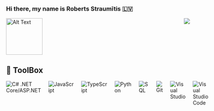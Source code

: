 ### Hi there, my name is Roberts Straumītis :latvia:
<img align="right" src="https://visitor-badge.laobi.icu/badge?page_id=robertsstr.robertsstr">
<img src="https://github.com/robertsstr/robertsstr/blob/main/iltza-monkey-hi.gif" alt="Alt Text" width="100" height="100">

## :toolbox: ToolBox
<div style="display: flex; gap: 20px;">
    <img src="https://img.icons8.com/color/48/000000/c-sharp-logo.png" alt="C# .NET Core/ASP.NET"/>
    <img src="https://img.icons8.com/color/48/000000/javascript.png" alt="JavaScript"/>
    <img src="https://img.icons8.com/color/48/000000/typescript.png" alt="TypeScript"/>
    <img src="https://img.icons8.com/color/48/0000FF/python.png" alt="Python"/>
    <img src="https://img.icons8.com/color/48/0000FF/sql.png" alt="SQL"/>
    <img src="https://img.icons8.com/color/48/000000/git.png" alt="Git"/>
    <img src="https://img.icons8.com/fluent/48/000000/visual-studio-2019.png" alt="Visual Studio"/>
    <img src="https://img.icons8.com/color/48/000000/visual-studio-code-2019.png" alt="Visual Studio Code"/>
</div>
<!--
**robertsstr/robertsstr** is a ✨ _special_ ✨ repository because its `README.md` (this file) appears on your GitHub profile.

Here are some ideas to get you started:

- 🔭 I’m currently working on ...
- 🌱 I’m currently learning ...
- 👯 I’m looking to collaborate on ...
- 🤔 I’m looking for help with ...
- 💬 Ask me about ...
- 📫 How to reach me: ...
- 😄 Pronouns: ...
- ⚡ Fun fact: ...
-->
